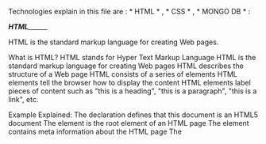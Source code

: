Technologies explain in this file are : * HTML * , * CSS * , * MONGO DB * :

*________________________________________________________________________________HTML______________________________________________________________________________________*

HTML is the standard markup language for creating Web pages.

What is HTML?
HTML stands for Hyper Text Markup Language
HTML is the standard markup language for creating Web pages
HTML describes the structure of a Web page
HTML consists of a series of elements
HTML elements tell the browser how to display the content
HTML elements label pieces of content such as "this is a heading", "this is a paragraph", "this is a link", etc.

Example Explained:
The <!DOCTYPE html> declaration defines that this document is an HTML5 document
The <html> element is the root element of an HTML page
The <head> element contains meta information about the HTML page
The <title> element specifies a title for the HTML page (which is shown in the browser's title bar or in the page's tab)
The <body> element defines the document's body, and is a container for all the visible contents, such as headings, paragraphs, images, hyperlinks, tables, lists, etc.
The <h1> element defines a large heading
The <p> element defines a paragraph
  
What is an HTML Element?
An HTML element is defined by a start tag, some content, and an end tag:
<tagname> Content goes here... </tagname>
  
The HTML element is everything from the start tag to the end tag:
<h1>My First Heading</h1>
<p>My first paragraph.</p>
  
Web Browsers:
The purpose of a web browser (Chrome, Edge, Firefox, Safari) is to read HTML documents and display them correctly.
A browser does not display the HTML tags, but uses them to determine how to display the document.

HTML History
Since the early days of the World Wide Web, there have been many versions of HTML:

Year	Version
1989	Tim Berners-Lee invented www
1991	Tim Berners-Lee invented HTML
1993	Dave Raggett drafted HTML+
1995	HTML Working Group defined HTML 2.0
1997	W3C Recommendation: HTML 3.2
1999	W3C Recommendation: HTML 4.01
2000	W3C Recommendation: XHTML 1.0
2008	WHATWG HTML5 First Public Draft
2012	WHATWG HTML5 Living Standard
2014	W3C Recommendation: HTML5
2016	W3C Candidate Recommendation: HTML 5.1
2017	W3C Recommendation: HTML5.1 2nd Edition
2017	W3C Recommendation: HTML5.2
  
 Reference link: https://www.w3schools.com/html/
  
  
*__________________________________________________________________________CSS_____________________________________________________________________________________________*
  
CSS Introduction:
CSS is the language we use to style a Web page.

What is CSS?
CSS stands for Cascading Style Sheets
CSS describes how HTML elements are to be displayed on screen, paper, or in other media
CSS saves a lot of work. It can control the layout of multiple web pages all at once
External stylesheets are stored in CSS files
  
Why Use CSS?
CSS is used to define styles for your web pages, including the design, layout and variations in display for different devices and screen sizes.

CSS Solved a Big Problem
HTML was NEVER intended to contain tags for formatting a web page!

HTML was created to describe the content of a web page, like:

<h1>This is a heading</h1>

<p>This is a paragraph.</p>

When tags like <font>, and color attributes were added to the HTML 3.2 specification, it started a nightmare for web developers.
Development of large websites, where fonts and color information were added to every single page, became a long and expensive process.
To solve this problem, the World Wide Web Consortium (W3C) created CSS.
CSS removed the style formatting from the HTML page!

CSS Saves a Lot of Work!
The style definitions are normally saved in external .css files.
With an external stylesheet file, you can change the look of an entire website by changing just one file!

 Reference link: https://www.w3schools.com/css/css_intro.asp

  
*_________________________________________________________________________MONGO DB_________________________________________________________________________________________*
  
MongoDB is a document database. It stores data in a type of JSON format called BSON.

If you are unfamiliar with JSON, check out our JSON tutorial.

A record in MongoDB is a document, which is a data structure composed of key value pairs similar to the structure of JSON objects.
  
A MongoDB Document
Records in a MongoDB database are called documents, and the field values may include numbers, strings, booleans, arrays, or even nested documents.

Learning by Examples
Our "Show MongoDB" tool makes it easy to demonstrate MongoDB. It shows both the code and the result.

Example
Find all documents that have a category of "news".

db.posts.find( {category: "News"} )

Reference link: https://www.w3schools.com/mongodb/


